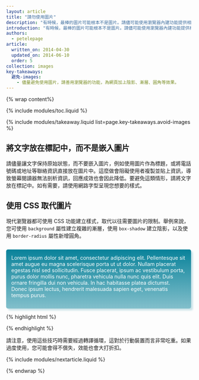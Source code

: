 ```yaml
---
layout: article
title: "請勿使用圖片"
description: "有時候，最棒的圖片可能根本不是圖片。請儘可能使用瀏覽器內建功能提供相同或相似的功能。"
introduction: "有時候，最棒的圖片可能根本不是圖片。請儘可能使用瀏覽器內建功能提供相同或相似的功能。以往必須仰賴圖片的部分，現在瀏覽器都可產生美觀的視覺效果。這表示瀏覽器不再需要另行下載圖片檔案，也不會再出現縮放後完全走樣的圖片。您可以使用 unicode 或特殊的圖示字型顯示圖示。"
authors:
  - petelepage
article:
  written_on: 2014-04-30
  updated_on: 2014-06-10
  order: 5
collection: images
key-takeaways:
  避免-images:
    - 儘量避免使用圖片，請善用瀏覽器的功能，為網頁加上陰影、漸層、圓角等效果。
---
```


{% wrap content%}

<style>
  img, video, object {
    max-width: 100%;
  }

  img.center {
    display: block;
    margin-left: auto;
    margin-right: auto;
  }
</style>

{% include modules/toc.liquid %}


{% include modules/takeaway.liquid list=page.key-takeaways.avoid-images %}

## 將文字放在標記中，而不是嵌入圖片

請儘量讓文字保持原始狀態，而不要嵌入圖片，例如使用圖片作為標題，或將電話號碼或地址等聯絡資訊直接放在圖片中。這麼做會阻礙使用者複製並貼上資訊，導致螢幕閱讀器無法剖析資訊，回應成效也會因此降低。要避免這類情形，請將文字放在標記中。如有需要，請使用網路字型呈現您想要的樣式。

## 使用 CSS 取代圖片

現代瀏覽器都可使用 CSS 功能建立樣式，取代以往需要圖片的限制。舉例來說，您可使用 <code>background</code> 屬性建立複雜的漸層，使用 <code>box-shadow</code> 建立陰影，以及使用 <code>border-radius</code> 屬性新增圓角。

<style>
  p#noImage {
    margin-top: 2em;
    padding: 1em;
    padding-bottom: 2em;
    color: white;
    border-radius: 5px;
    box-shadow: 5px 5px 4px 0 rgba(9,130,154,0.2);
    background: linear-gradient(rgba(9, 130, 154, 1), rgba(9, 130, 154, 0.5));
  }
  
  p#noImage code {
    color: rgb(64, 64, 64);
  }
</style>
<p id="noImage">
Lorem ipsum dolor sit amet, consectetur adipiscing elit. Pellentesque sit 
amet augue eu magna scelerisque porta ut ut dolor. Nullam placerat egestas 
nisl sed sollicitudin. Fusce placerat, ipsum ac vestibulum porta, purus 
dolor mollis nunc, pharetra vehicula nulla nunc quis elit. Duis ornare 
fringilla dui non vehicula. In hac habitasse platea dictumst. Donec 
ipsum lectus, hendrerit malesuada sapien eget, venenatis tempus purus.
</p>

{% highlight html %}
<style>
  div#noImage {
    color: white;
    border-radius: 5px;
    box-shadow: 5px 5px 4px 0 rgba(9,130,154,0.2);
    background: linear-gradient(rgba(9, 130, 154, 1), rgba(9, 130, 154, 0.5));
  }
</style>
{% endhighlight %}

請注意，使用這些技巧時需要經過轉譯循環，這對於行動裝置而言非常吃重。如果過度使用，您可能會得不償失，效能也會大打折扣。

{% include modules/nextarticle.liquid %}

{% endwrap %}

